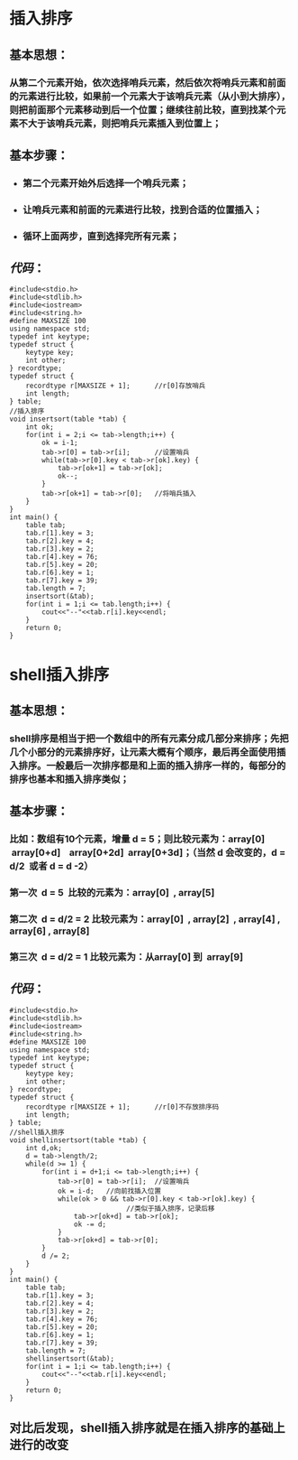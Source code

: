 # 插入排序
## 基本思想：
### 从第二个元素开始，依次选择哨兵元素，然后依次将哨兵元素和前面的元素进行比较，如果前一个元素大于该哨兵元素（从小到大排序），则把前面那个元素移动到后一个位置；继续往前比较，直到找某个元素不大于该哨兵元素，则把哨兵元素插入到位置上；
## 基本步骤：
* ### 第二个元素开始外后选择一个哨兵元素；
* ### 让哨兵元素和前面的元素进行比较，找到合适的位置插入；
* ### 循环上面两步，直到选择完所有元素；
## *代码*：
```
#include<stdio.h>
#include<stdlib.h>
#include<iostream>
#include<string.h>
#define MAXSIZE 100
using namespace std;
typedef int keytype;
typedef struct {
	keytype key;
	int other;
} recordtype;
typedef struct {
	recordtype r[MAXSIZE + 1];		//r[0]存放哨兵 
	int length;
} table;
//插入排序
void insertsort(table *tab) {
	int ok;
	for(int i = 2;i <= tab->length;i++) {
		ok = i-1;
		tab->r[0] = tab->r[i];		//设置哨兵
		while(tab->r[0].key < tab->r[ok].key) {
			tab->r[ok+1] = tab->r[ok];
			ok--;
		}
		tab->r[ok+1] = tab->r[0];	//将哨兵插入 
	}
} 
int main() {
	table tab;
	tab.r[1].key = 3;
	tab.r[2].key = 4;
	tab.r[3].key = 2;
	tab.r[4].key = 76;
	tab.r[5].key = 20;
	tab.r[6].key = 1;
	tab.r[7].key = 39;
	tab.length = 7;
	insertsort(&tab);
	for(int i = 1;i <= tab.length;i++) {
		cout<<"--"<<tab.r[i].key<<endl;
	} 
	return 0;
}

```

# shell插入排序
## 基本思想：
### shell排序是相当于把一个数组中的所有元素分成几部分来排序；先把几个小部分的元素排序好，让元素大概有个顺序，最后再全面使用插入排序。一般最后一次排序都是和上面的插入排序一样的，每部分的排序也基本和插入排序类似；
## 基本步骤：
### 比如：数组有10个元素，增量 d = 5；则比较元素为：array[0]    array[0+d]    array[0+2d]  array[0+3d]；（当然 d 会改变的，d = d/2  或者 d = d -2）
### 第一次  d = 5  比较的元素为：array[0]  , array[5]  
### 第二次  d = d/2 = 2 比较元素为：array[0]  , array[2]  , array[4] , array[6] , array[8]
### 第三次  d = d/2 = 1 比较元素为：从array[0] 到  array[9]

## *代码*：
```
#include<stdio.h>
#include<stdlib.h>
#include<iostream>
#include<string.h>
#define MAXSIZE 100
using namespace std;
typedef int keytype;
typedef struct {
	keytype key;
	int other;
} recordtype;
typedef struct {
	recordtype r[MAXSIZE + 1];		//r[0]不存放排序码 
	int length;
} table;
//shell插入排序
void shellinsertsort(table *tab) {
	int d,ok;
	d = tab->length/2;
	while(d >= 1) {
		for(int i = d+1;i <= tab->length;i++) {
			tab->r[0] = tab->r[i];	//设置哨兵 
			ok = i-d;	//向前找插入位置 
			while(ok > 0 && tab->r[0].key < tab->r[ok].key) {
                             //类似于插入排序，记录后移
				tab->r[ok+d] = tab->r[ok];					
				ok -= d; 
			}
			tab->r[ok+d] = tab->r[0];
		}
		d /= 2;
	}
}
int main() {
	table tab;
	tab.r[1].key = 3;
	tab.r[2].key = 4;
	tab.r[3].key = 2;
	tab.r[4].key = 76;
	tab.r[5].key = 20;
	tab.r[6].key = 1;
	tab.r[7].key = 39;
	tab.length = 7;
	shellinsertsort(&tab);
	for(int i = 1;i <= tab.length;i++) {
		cout<<"--"<<tab.r[i].key<<endl;
	} 
	return 0;
}
```

## 对比后发现，shell插入排序就是在插入排序的基础上进行的改变